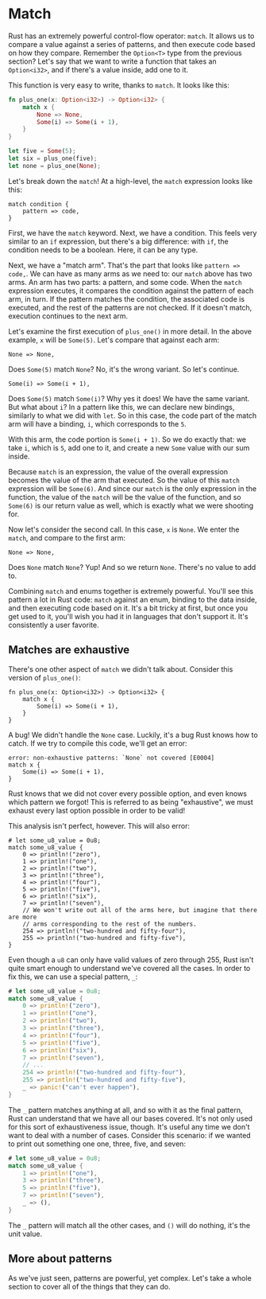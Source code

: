 # Match

Rust has an extremely powerful control-flow operator: `match`. It allows us to
compare a value against a series of patterns, and then execute code based on
how they compare. Remember the `Option<T>` type from the previous section?
Let's say that we want to write a function that takes an `Option<i32>`, and
if there's a value inside, add one to it.

This function is very easy to write, thanks to `match`. It looks like this:

```rust
fn plus_one(x: Option<i32>) -> Option<i32> {
    match x {
        None => None,
        Some(i) => Some(i + 1),
    }
}

let five = Some(5);
let six = plus_one(five);
let none = plus_one(None);
```

Let's break down the `match`! At a high-level, the `match` expression looks
like this:

```text
match condition {
    pattern => code,
}
```

First, we have the `match` keyword. Next, we have a condition. This feels very
similar to an `if` expression, but there's a big difference: with `if`, the
condition needs to be a boolean. Here, it can be any type.

Next, we have a "match arm". That's the part that looks like `pattern =>
code,`.  We can have as many arms as we need to: our `match` above has two
arms. An arm has two parts: a pattern, and some code. When the `match`
expression executes, it compares the condition against the pattern of each arm,
in turn. If the pattern matches the condition, the associated code is executed,
and the rest of the patterns are not checked. If it doesn't match, execution
continues to the next arm.

Let's examine the first execution of `plus_one()` in more detail. In the above
example, `x` will be `Some(5)`. Let's compare that against each arm:

```text
None => None,
```

Does `Some(5)` match `None`? No, it's the wrong variant. So let's continue.

```text
Some(i) => Some(i + 1),
```

Does `Some(5)` match `Some(i)`? Why yes it does! We have the same variant. But
what about `i`? In a pattern like this, we can declare new bindings, similarly
to what we did with `let`. So in this case, the code part of the match arm will
have a binding, `i`, which corresponds to the `5`.

With this arm, the code portion is `Some(i + 1)`. So we do exactly that: we
take `i`, which is `5`, add one to it, and create a new `Some` value with our
sum inside.

Because `match` is an expression, the value of the overall expression becomes
the value of the arm that executed. So the value of this `match` expression
will be `Some(6)`. And since our `match` is the only expression in the
function, the value of the `match` will be the value of the function, and so
`Some(6)` is our return value as well, which is exactly what we were shooting
for.

Now let's consider the second call. In this case, `x` is `None`. We enter the
`match`, and compare to the first arm:

```text
None => None,
```

Does `None` match `None`? Yup! And so we return `None`. There's no value to add
to.

Combining `match` and enums together is extremely powerful. You'll see this
pattern a lot in Rust code: `match` against an enum, binding to the data
inside, and then executing code based on it. It's a bit tricky at first, but
once you get used to it, you'll wish you had it in languages that don't support
it. It's consistently a user favorite.

## Matches are exhaustive

There's one other aspect of `match` we didn't talk about. Consider this version
of `plus_one()`:

```rust,ignore
fn plus_one(x: Option<i32>) -> Option<i32> {
    match x {
        Some(i) => Some(i + 1),
    }
}
```

A bug! We didn't handle the `None` case. Luckily, it's a bug Rust knows how to catch.
If we try to compile this code, we'll get an error:

```text
error: non-exhaustive patterns: `None` not covered [E0004]
match x {
    Some(i) => Some(i + 1),
}
```

Rust knows that we did not cover every possible option, and even knows which
pattern we forgot! This is referred to as being "exhaustive", we must exhaust
every last option possible in order to be valid!

This analysis isn't perfect, however. This will also error:

```rust,ignore
# let some_u8_value = 0u8;
match some_u8_value {
    0 => println!("zero"),
    1 => println!("one"),
    2 => println!("two"),
    3 => println!("three"),
    4 => println!("four"),
    5 => println!("five"),
    6 => println!("six"),
    7 => println!("seven"),
    // We won't write out all of the arms here, but imagine that there are more
    // arms corresponding to the rest of the numbers.
    254 => println!("two-hundred and fifty-four"),
    255 => println!("two-hundred and fifty-five"),
}
```

Even though a `u8` can only have valid values of zero through 255, Rust isn't
quite smart enough to understand we've covered all the cases. In order to fix
this, we can use a special pattern, `_`:

```rust
# let some_u8_value = 0u8;
match some_u8_value {
    0 => println!("zero"),
    1 => println!("one"),
    2 => println!("two"),
    3 => println!("three"),
    4 => println!("four"),
    5 => println!("five"),
    6 => println!("six"),
    7 => println!("seven"),
    // ...
    254 => println!("two-hundred and fifty-four"),
    255 => println!("two-hundred and fifty-five"),
    _ => panic!("can't ever happen"),
}
```

The `_` pattern matches anything at all, and so with it as the final pattern,
Rust can understand that we have all our bases covered. It's not only used for
this sort of exhaustiveness issue, though. It's useful any time we don't want to
deal with a number of cases. Consider this scenario: if we wanted to print out
something one one, three, five, and seven:

```rust
# let some_u8_value = 0u8;
match some_u8_value {
    1 => println!("one"),
    3 => println!("three"),
    5 => println!("five"),
    7 => println!("seven"),
    _ => (),
}
```

The `_` pattern will match all the other cases, and `()` will do nothing, it's
the unit value.

## More about patterns

As we've just seen, patterns are powerful, yet complex. Let's take a whole
section to cover all of the things that they can do.
